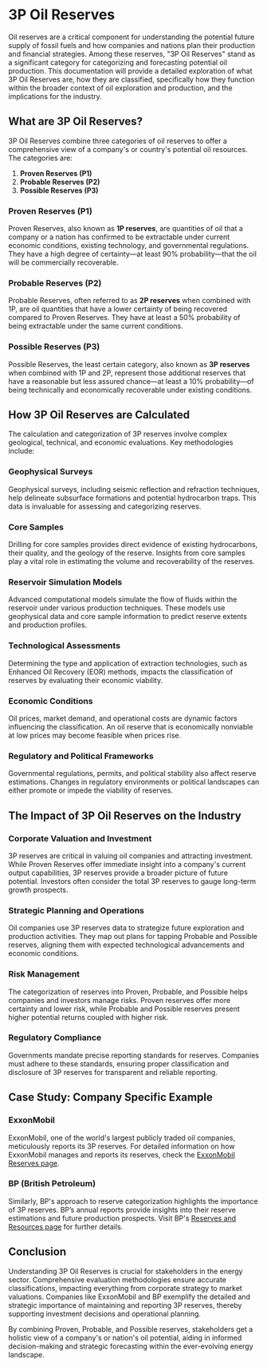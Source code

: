 # 3P Oil Reserves

Oil reserves are a critical component for understanding the potential future supply of fossil fuels and how companies and nations plan their production and financial strategies. Among these reserves, "3P Oil Reserves" stand as a significant category for categorizing and forecasting potential oil production. This documentation will provide a detailed exploration of what 3P Oil Reserves are, how they are classified, specifically how they function within the broader context of oil exploration and production, and the implications for the industry.

## What are 3P Oil Reserves?

3P Oil Reserves combine three categories of oil reserves to offer a comprehensive view of a company's or country's potential oil resources. The categories are:
1. **Proven Reserves (P1)**
2. **Probable Reserves (P2)**
3. **Possible Reserves (P3)**

### Proven Reserves (P1)

Proven Reserves, also known as **1P reserves**, are quantities of oil that a company or a nation has confirmed to be extractable under current economic conditions, existing technology, and governmental regulations. They have a high degree of certainty—at least 90% probability—that the oil will be commercially recoverable.

### Probable Reserves (P2)

Probable Reserves, often referred to as **2P reserves** when combined with 1P, are oil quantities that have a lower certainty of being recovered compared to Proven Reserves. They have at least a 50% probability of being extractable under the same current conditions.

### Possible Reserves (P3)

Possible Reserves, the least certain category, also known as **3P reserves** when combined with 1P and 2P, represent those additional reserves that have a reasonable but less assured chance—at least a 10% probability—of being technically and economically recoverable under existing conditions.

## How 3P Oil Reserves are Calculated 

The calculation and categorization of 3P reserves involve complex geological, technical, and economic evaluations. Key methodologies include:

### Geophysical Surveys

Geophysical surveys, including seismic reflection and refraction techniques, help delineate subsurface formations and potential hydrocarbon traps. This data is invaluable for assessing and categorizing reserves.

### Core Samples 

Drilling for core samples provides direct evidence of existing hydrocarbons, their quality, and the geology of the reserve. Insights from core samples play a vital role in estimating the volume and recoverability of the reserves.

### Reservoir Simulation Models

Advanced computational models simulate the flow of fluids within the reservoir under various production techniques. These models use geophysical data and core sample information to predict reserve extents and production profiles.

### Technological Assessments

Determining the type and application of extraction technologies, such as Enhanced Oil Recovery (EOR) methods, impacts the classification of reserves by evaluating their economic viability.

### Economic Conditions

Oil prices, market demand, and operational costs are dynamic factors influencing the classification. An oil reserve that is economically nonviable at low prices may become feasible when prices rise.

### Regulatory and Political Frameworks

Governmental regulations, permits, and political stability also affect reserve estimations. Changes in regulatory environments or political landscapes can either promote or impede the viability of reserves.

## The Impact of 3P Oil Reserves on the Industry

### Corporate Valuation and Investment

3P reserves are critical in valuing oil companies and attracting investment. While Proven Reserves offer immediate insight into a company's current output capabilities, 3P reserves provide a broader picture of future potential. Investors often consider the total 3P reserves to gauge long-term growth prospects.

### Strategic Planning and Operations

Oil companies use 3P reserves data to strategize future exploration and production activities. They map out plans for tapping Probable and Possible reserves, aligning them with expected technological advancements and economic conditions.

### Risk Management

The categorization of reserves into Proven, Probable, and Possible helps companies and investors manage risks. Proven reserves offer more certainty and lower risk, while Probable and Possible reserves present higher potential returns coupled with higher risk.

### Regulatory Compliance

Governments mandate precise reporting standards for reserves. Companies must adhere to these standards, ensuring proper classification and disclosure of 3P reserves for transparent and reliable reporting.

## Case Study: Company Specific Example

### ExxonMobil

ExxonMobil, one of the world's largest publicly traded oil companies, meticulously reports its 3P reserves. For detailed information on how ExxonMobil manages and reports its reserves, check the [ExxonMobil Reserves page](https://corporate.exxonmobil.com/).

### BP (British Petroleum)

Similarly, BP's approach to reserve categorization highlights the importance of 3P reserves. BP’s annual reports provide insights into their reserve estimations and future production prospects. Visit BP's [Reserves and Resources page](https://www.bp.com/) for further details.

## Conclusion

Understanding 3P Oil Reserves is crucial for stakeholders in the energy sector. Comprehensive evaluation methodologies ensure accurate classifications, impacting everything from corporate strategy to market valuations. Companies like ExxonMobil and BP exemplify the detailed and strategic importance of maintaining and reporting 3P reserves, thereby supporting investment decisions and operational planning.

By combining Proven, Probable, and Possible reserves, stakeholders get a holistic view of a company's or nation's oil potential, aiding in informed decision-making and strategic forecasting within the ever-evolving energy landscape.